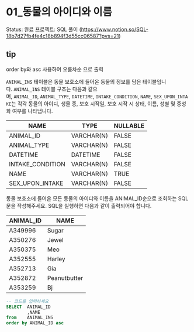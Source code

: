 # 01_동물의 아이디와 이름

Status: 완료
프로젝트: SQL 풀이 (https://www.notion.so/SQL-18b7d27fb4fe4c18b894f3d55cc06587?pvs=21)

## tip

order by와 asc 사용하여 오름차순 으로 출력

`ANIMAL_INS` 테이블은 동물 보호소에 들어온 동물의 정보를 담은 테이블입니다. `ANIMAL_INS` 테이블 구조는 다음과 같으며, `ANIMAL_ID`, `ANIMAL_TYPE`, `DATETIME`, `INTAKE_CONDITION`, `NAME`, `SEX_UPON_INTAKE`는 각각 동물의 아이디, 생물 종, 보호 시작일, 보호 시작 시 상태, 이름, 성별 및 중성화 여부를 나타냅니다.

| NAME | TYPE | NULLABLE |
| --- | --- | --- |
| ANIMAL_ID | VARCHAR(N) | FALSE |
| ANIMAL_TYPE | VARCHAR(N) | FALSE |
| DATETIME | DATETIME | FALSE |
| INTAKE_CONDITION | VARCHAR(N) | FALSE |
| NAME | VARCHAR(N) | TRUE |
| SEX_UPON_INTAKE | VARCHAR(N) | FALSE |

동물 보호소에 들어온 모든 동물의 아이디와 이름을 ANIMAL_ID순으로 조회하는 SQL문을 작성해주세요. SQL을 실행하면 다음과 같이 출력되어야 합니다.

| ANIMAL_ID | NAME |
| --- | --- |
| A349996 | Sugar |
| A350276 | Jewel |
| A350375 | Meo |
| A352555 | Harley |
| A352713 | Gia |
| A352872 | Peanutbutter |
| A353259 | Bj |

```sql
-- 코드를 입력하세요
SELECT  ANIMAL_ID
        ,NAME
from    ANIMAL_INS
order by ANIMAL_ID asc
```